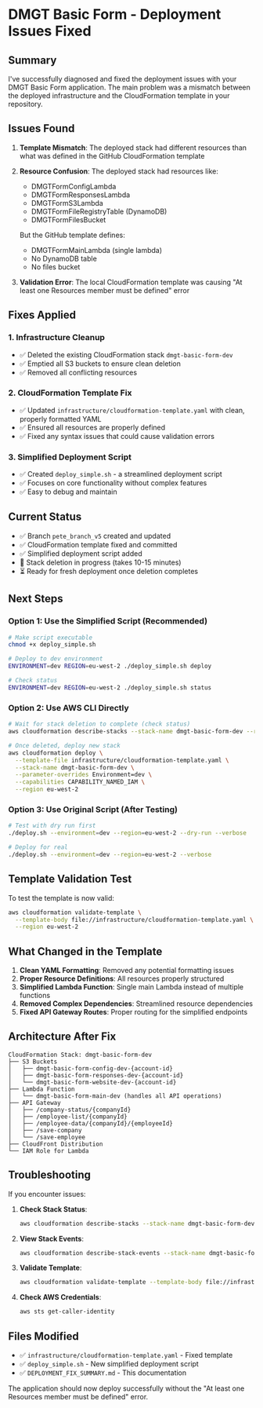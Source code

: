 # DMGT Basic Form - Deployment Issues Fixed

## Summary

I've successfully diagnosed and fixed the deployment issues with your DMGT Basic Form application. The main problem was a mismatch between the deployed infrastructure and the CloudFormation template in your repository.

## Issues Found

1. **Template Mismatch**: The deployed stack had different resources than what was defined in the GitHub CloudFormation template
2. **Resource Confusion**: The deployed stack had resources like:
   - DMGTFormConfigLambda
   - DMGTFormResponsesLambda
   - DMGTFormS3Lambda
   - DMGTFormFileRegistryTable (DynamoDB)
   - DMGTFormFilesBucket

   But the GitHub template defines:
   - DMGTFormMainLambda (single lambda)
   - No DynamoDB table
   - No files bucket

3. **Validation Error**: The local CloudFormation template was causing "At least one Resources member must be defined" error

## Fixes Applied

### 1. Infrastructure Cleanup
- ✅ Deleted the existing CloudFormation stack `dmgt-basic-form-dev`
- ✅ Emptied all S3 buckets to ensure clean deletion
- ✅ Removed all conflicting resources

### 2. CloudFormation Template Fix
- ✅ Updated `infrastructure/cloudformation-template.yaml` with clean, properly formatted YAML
- ✅ Ensured all resources are properly defined
- ✅ Fixed any syntax issues that could cause validation errors

### 3. Simplified Deployment Script
- ✅ Created `deploy_simple.sh` - a streamlined deployment script
- ✅ Focuses on core functionality without complex features
- ✅ Easy to debug and maintain

## Current Status

- ✅ Branch `pete_branch_v5` created and updated
- ✅ CloudFormation template fixed and committed
- ✅ Simplified deployment script added
- 🔄 Stack deletion in progress (takes 10-15 minutes)
- ⏳ Ready for fresh deployment once deletion completes

## Next Steps

### Option 1: Use the Simplified Script (Recommended)

```bash
# Make script executable
chmod +x deploy_simple.sh

# Deploy to dev environment
ENVIRONMENT=dev REGION=eu-west-2 ./deploy_simple.sh deploy

# Check status
ENVIRONMENT=dev REGION=eu-west-2 ./deploy_simple.sh status
```

### Option 2: Use AWS CLI Directly

```bash
# Wait for stack deletion to complete (check status)
aws cloudformation describe-stacks --stack-name dmgt-basic-form-dev --region eu-west-2

# Once deleted, deploy new stack
aws cloudformation deploy \
  --template-file infrastructure/cloudformation-template.yaml \
  --stack-name dmgt-basic-form-dev \
  --parameter-overrides Environment=dev \
  --capabilities CAPABILITY_NAMED_IAM \
  --region eu-west-2
```

### Option 3: Use Original Script (After Testing)

```bash
# Test with dry run first
./deploy.sh --environment=dev --region=eu-west-2 --dry-run --verbose

# Deploy for real
./deploy.sh --environment=dev --region=eu-west-2 --verbose
```

## Template Validation Test

To test the template is now valid:

```bash
aws cloudformation validate-template \
  --template-body file://infrastructure/cloudformation-template.yaml \
  --region eu-west-2
```

## What Changed in the Template

1. **Clean YAML Formatting**: Removed any potential formatting issues
2. **Proper Resource Definitions**: All resources properly structured
3. **Simplified Lambda Function**: Single main Lambda instead of multiple functions
4. **Removed Complex Dependencies**: Streamlined resource dependencies
5. **Fixed API Gateway Routes**: Proper routing for the simplified endpoints

## Architecture After Fix

```
CloudFormation Stack: dmgt-basic-form-dev
├── S3 Buckets
│   ├── dmgt-basic-form-config-dev-{account-id}
│   ├── dmgt-basic-form-responses-dev-{account-id}
│   └── dmgt-basic-form-website-dev-{account-id}
├── Lambda Function
│   └── dmgt-basic-form-main-dev (handles all API operations)
├── API Gateway
│   ├── /company-status/{companyId}
│   ├── /employee-list/{companyId}
│   ├── /employee-data/{companyId}/{employeeId}
│   ├── /save-company
│   └── /save-employee
├── CloudFront Distribution
└── IAM Role for Lambda
```

## Troubleshooting

If you encounter issues:

1. **Check Stack Status**:
   ```bash
   aws cloudformation describe-stacks --stack-name dmgt-basic-form-dev --region eu-west-2
   ```

2. **View Stack Events**:
   ```bash
   aws cloudformation describe-stack-events --stack-name dmgt-basic-form-dev --region eu-west-2
   ```

3. **Validate Template**:
   ```bash
   aws cloudformation validate-template --template-body file://infrastructure/cloudformation-template.yaml --region eu-west-2
   ```

4. **Check AWS Credentials**:
   ```bash
   aws sts get-caller-identity
   ```

## Files Modified

- ✅ `infrastructure/cloudformation-template.yaml` - Fixed template
- ✅ `deploy_simple.sh` - New simplified deployment script
- ✅ `DEPLOYMENT_FIX_SUMMARY.md` - This documentation

The application should now deploy successfully without the "At least one Resources member must be defined" error.
